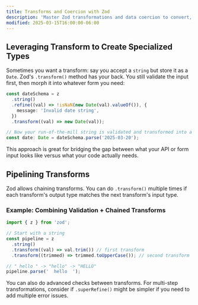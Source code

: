```yaml
---
title: Transforms and Coercion with Zod
description: 'Master Zod transformations and data coercion to convert, refine, and prepare your data in type-safe ways.'
modified: 2025-03-15T16:00:00-06:00
---
```


## Leveraging Transform to Create Specialized Types

Sometimes you want a transform: say you accept a `string` but store it as a `Date`. Zod's `.transform()` method has your back. You still validate the input first, then morph it into whatever form you need:

```ts
const dateSchema = z
  .string()
  .refine((val) => !isNaN(new Date(val).valueOf()), {
    message: 'Invalid date string',
  })
  .transform((val) => new Date(val));

// Now your run-of-the-mill string is validated and transformed into a Date object
const date: Date = dateSchema.parse('2025-03-20');
```

This approach is great for bridging the gap between what your API or form input looks like versus what your code actually needs.

## Pipelining Transforms

Zod allows chaining transforms. You can do `.transform()` multiple times if each transform's output type matches the next transform's input type.

### Example: Combining Validation + Chained Transforms

```ts
import { z } from 'zod';

// Start with a string
const pipeline = z
  .string()
  .transform((val) => val.trim()) // first transform
  .transform((trimmed) => trimmed.toUpperCase()); // second transform

// " hello " -> "hello" -> "HELLO"
pipeline.parse('  hello  ');
```

You can also do advanced checks between transforms. For multi-step transformations, consider if `.superRefine()` might be simpler if you need to add multiple error issues.
